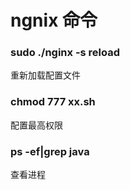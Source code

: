 # ngnix 命令

### sudo ./nginx -s reload
重新加载配置文件

### chmod 777 xx.sh
配置最高权限

### ps -ef|grep java
查看进程